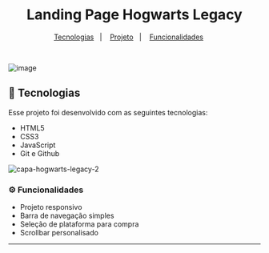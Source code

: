 <h1 align="center">Landing Page Hogwarts Legacy</h1>


<p align="center">
  <a href="#-tecnologias">Tecnologias</a>&nbsp;&nbsp;&nbsp;|&nbsp;&nbsp;&nbsp;
  <a href="#-projeto">Projeto</a>&nbsp;&nbsp;&nbsp;|&nbsp;&nbsp;&nbsp;
  <a href="#-funcionalidades">Funcionalidades</a>&nbsp;&nbsp;&nbsp;&nbsp;&nbsp;&nbsp;
</p>

<br>

![image](https://github.com/user-attachments/assets/e9cc35e9-a499-4fee-ab78-61e7828808a6)


## 🚀 Tecnologias

Esse projeto foi desenvolvido com as seguintes tecnologias:

- HTML5
- CSS3
- JavaScript
- Git e Github

![capa-hogwarts-legacy-2](https://github.com/user-attachments/assets/86a98c4a-de03-4e32-9312-92ee024a970c)



### ⚙ Funcionalidades

- Projeto responsivo
- Barra de navegação simples
- Seleção de plataforma para compra
- Scrollbar personalisado

---

